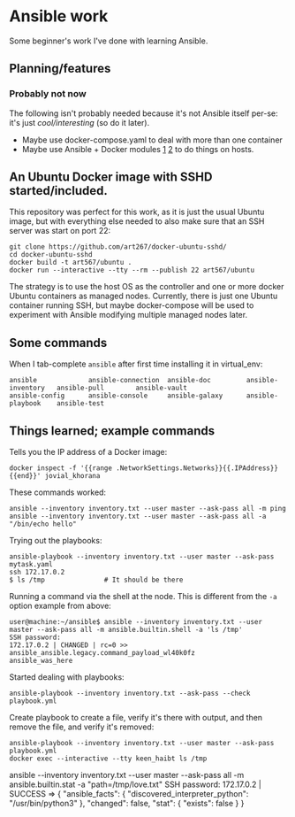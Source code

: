 # Ansible work

Some beginner's work I've done with learning Ansible.

## Planning/features

### Probably not now

The following isn't probably needed because it's not Ansible itself per-se: it's just *cool/interesting* (so do it later).

- Maybe use docker-compose.yaml to deal with more than one container
- Maybe use Ansible + Docker modules [1](https://docs.ansible.com/ansible/latest/collections/community/docker/index.html) [2](https://docs.ansible.com/ansible/latest/collections/community/docker/docker_container_module.html) to do things on hosts.

## An Ubuntu Docker image with SSHD started/included.

This repository was perfect for this work, as it is just the usual Ubuntu image, but with everything else needed to also make sure that an SSH server was start on port 22:
```
git clone https://github.com/art267/docker-ubuntu-sshd/
cd docker-ubuntu-sshd
docker build -t art567/ubuntu .
docker run --interactive --tty --rm --publish 22 art567/ubuntu
```
The strategy is to use the host OS as the controller and one or more docker Ubuntu containers as managed nodes.  Currently, there is just one Ubuntu container running SSH, but maybe docker-compose will be used to experiment with Ansible modifying multiple managed nodes later.

## Some commands
When I tab-complete `ansible` after first time installing it in virtual_env:

```
ansible             ansible-connection  ansible-doc         ansible-inventory   ansible-pull        ansible-vault
ansible-config      ansible-console     ansible-galaxy      ansible-playbook    ansible-test
```

## Things learned; example commands
Tells you the IP address of a Docker image:
```
docker inspect -f '{{range .NetworkSettings.Networks}}{{.IPAddress}}{{end}}' jovial_khorana
```

These commands worked:
```
ansible --inventory inventory.txt --user master --ask-pass all -m ping
ansible --inventory inventory.txt --user master --ask-pass all -a "/bin/echo hello"
```

Trying out the playbooks:
```
ansible-playbook --inventory inventory.txt --user master --ask-pass mytask.yaml
ssh 172.17.0.2
$ ls /tmp               # It should be there
```

Running a command via the shell at the node.  This is different from the `-a` option example from above:
```
user@machine:~/ansible$ ansible --inventory inventory.txt --user master --ask-pass all -m ansible.builtin.shell -a 'ls /tmp'
SSH password: 
172.17.0.2 | CHANGED | rc=0 >>
ansible_ansible.legacy.command_payload_wl40k0fz
ansible_was_here
```

Started dealing with playbooks:
```
ansible-playbook --inventory inventory.txt --ask-pass --check playbook.yml
```

Create playbook to create a file, verify it's there with output, and then remove the file, and verify it's removed:
```
ansible-playbook --inventory inventory.txt --user master --ask-pass playbook.yml
docker exec --interactive --tty keen_haibt ls /tmp
```


ansible --inventory inventory.txt --user master --ask-pass all -m ansible.builtin.stat -a "path=/tmp/love.txt"
SSH password:
172.17.0.2 | SUCCESS => {
    "ansible_facts": {
        "discovered_interpreter_python": "/usr/bin/python3"
    },
    "changed": false,
    "stat": {
        "exists": false
    }
}
